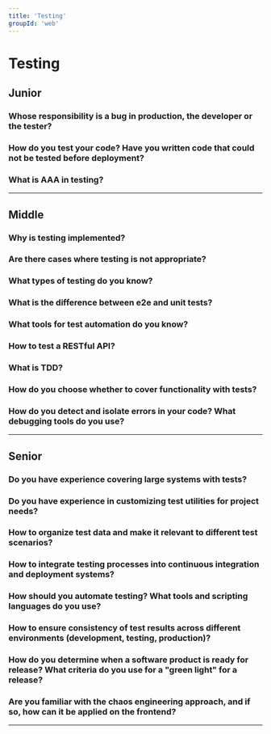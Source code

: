 ```yaml
---
title: 'Testing'
groupId: 'web'
---
```


# Testing

## Junior

### Whose responsibility is a bug in production, the developer or the tester?
### How do you test your code? Have you written code that could not be tested before deployment?
### What is AAA in testing?

---

## Middle

### Why is testing implemented?
### Are there cases where testing is not appropriate?
### What types of testing do you know?
### What is the difference between e2e and unit tests?
### What tools for test automation do you know?
### How to test a RESTful API?
### What is TDD?
### How do you choose whether to cover functionality with tests?
### How do you detect and isolate errors in your code? What debugging tools do you use?

---

## Senior

### Do you have experience covering large systems with tests?
### Do you have experience in customizing test utilities for project needs?
### How to organize test data and make it relevant to different test scenarios?
### How to integrate testing processes into continuous integration and deployment systems?
### How should you automate testing? What tools and scripting languages do you use?
### How to ensure consistency of test results across different environments (development, testing, production)?
### How do you determine when a software product is ready for release? What criteria do you use for a "green light" for a release?
### Are you familiar with the chaos engineering approach, and if so, how can it be applied on the frontend?

---